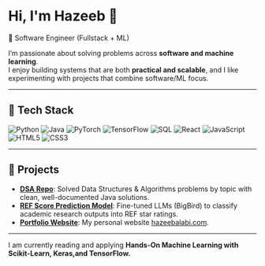 # Hi, I'm Hazeeb 👋  

🚀 Software Engineer (Fullstack + ML) 

I’m passionate about solving problems across **software and machine learning**.  
I enjoy building systems that are both **practical and scalable**, and I like experimenting with projects that combine software/ML focus.  

---

## 🔧 Tech Stack
![Python](https://img.shields.io/badge/-Python-3776AB?style=flat&logo=python&logoColor=fff)  ![Java](https://img.shields.io/badge/-Java-007396?style=flat&logo=openjdk&logoColor=fff)  ![PyTorch](https://img.shields.io/badge/-PyTorch-EE4C2C?style=flat&logo=pytorch&logoColor=fff)  ![TensorFlow](https://img.shields.io/badge/-TensorFlow-FF6F00?style=flat&logo=tensorflow&logoColor=fff) ![SQL](https://img.shields.io/badge/-SQL-336791?style=flat&logo=postgresql&logoColor=fff) ![React](https://img.shields.io/badge/-React-61DAFB?style=flat&logo=react&logoColor=000) ![JavaScript](https://img.shields.io/badge/-JavaScript-F7DF1E?style=flat&logo=javascript&logoColor=000)  ![HTML5](https://img.shields.io/badge/-HTML5-E34F26?style=flat&logo=html5&logoColor=fff) ![CSS3](https://img.shields.io/badge/-CSS3-1572B6?style=flat&logo=css3&logoColor=fff)



---

## 📌 Projects
- [**DSA Repo**](https://github.com/hzblabs/DSA-Repo): Solved Data Structures & Algorithms problems by topic with clean, well-documented Java solutions.
- [**REF Score Prediction Model**](https://github.com/hzblabs/REF-Score-prediction-model): Fine-tuned LLMs (BigBird) to classify academic research outputs into REF star ratings.  
- [**Portfolio Website**](https://github.com/hzblabs/Portfolio-Website): My personal website [hazeebalabi.com](https://hazeebalabi.com).

---
I am currently reading and applying **Hands-On Machine Learning with Scikit-Learn, Keras,and TensorFlow.**
